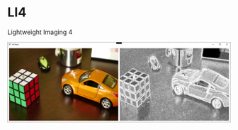 # LI4
Lightweight Imaging 4

![11AUG2022](https://raw.githubusercontent.com/bradmartin333/LI4/main/LI4/11AUG2022.PNG)
